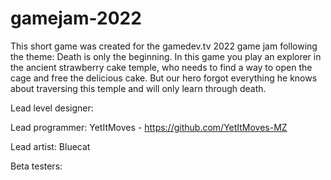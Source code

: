 # gamejam-2022

This short game was created for the gamedev.tv 2022 game jam following the theme: Death is only the beginning.
In this game you play an explorer in the ancient strawberry cake temple, who needs to find a way to open the cage and free the delicious cake.
But our hero forgot everything he knows about traversing this temple and will only learn through death.

Lead level designer: 

Lead programmer: YetItMoves - https://github.com/YetItMoves-MZ

Lead artist: Bluecat

Beta testers:
